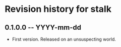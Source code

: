 # Revision history for stalk

## 0.1.0.0 -- YYYY-mm-dd

* First version. Released on an unsuspecting world.
